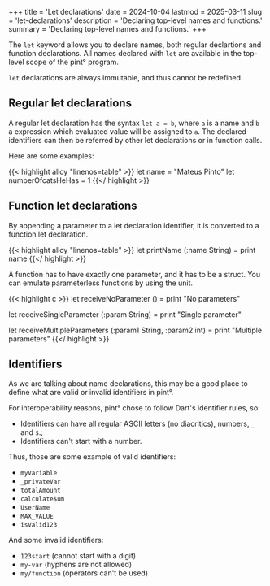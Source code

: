 +++
title = 'Let declarations'
date = 2024-10-04
lastmod = 2025-03-11
slug = 'let-declarations'
description = 'Declaring top-level names and functions.'
summary = 'Declaring top-level names and functions.'
+++

The `let` keyword allows you to declare names, both regular declartions and
function declarations. All names declared with `let` are available in the
top-level scope of the pint° program.

`let` declarations are always immutable, and thus cannot be redefined.

## Regular let declarations

A regular let declaration has the syntax `let a = b`, where `a` is a name and
`b` a expression which evaluated value will be assigned to `a`. The declared
identifiers can then be referred by other let declarations or in function calls.

Here are some examples:

{{< highlight alloy "linenos=table" >}}
let name = "Mateus Pinto"
let numberOfcatsHeHas = 1
{{</ highlight >}}

[^3]: Local bindings will be introduced later (probably in 0.0.5) with
let expressions. We may have other ways of introducing bindings, but let
expressions will be our first and main way of doing so.

## Function let declarations

By appending a parameter to a let declaration identifier, it is converted to
a function let declaration.

{{< highlight alloy "linenos=table" >}}
let printName (:name String) = print name
{{</ highlight >}}

A function has to have exactly one parameter, and it has to be a struct. You can
emulate parameterless functions by using the unit.

{{< highlight c >}}
let receiveNoParameter () =
  print "No parameters"

let receiveSingleParameter (:param String) =
  print "Single parameter"

let receiveMultipleParameters (:param1 String, :param2 int) =
  print "Multiple parameters"
{{</ highlight >}}

## Identifiers

As we are talking about name declarations, this may be a good place to define
what are valid or invalid identifiers in pint°.

For interoperability reasons, pint° chose to follow Dart's identifier rules, so:

* Identifiers can have all regular ASCII letters (no diacritics), numbers, `_`
and `$`.;
* Identifiers can't start with a number.

Thus, those are some example of valid identifiers:

- `myVariable`
- `_privateVar`
- `totalAmount`
- `calculate$um`
- `UserName`
- `MAX_VALUE`
- `isValid123`

And some invalid identifiers:

- `123start` (cannot start with a digit)
- `my-var` (hyphens are not allowed)
- `my/function` (operators can't be used)
